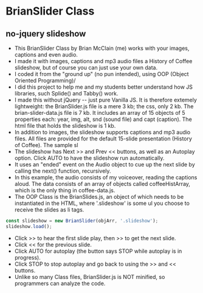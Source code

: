 # BrianSlider Class
## no-jquery slideshow
- This BrianSlider Class by Brian McClain (me) works with your images, captions and even audio. 
- I made it with images, captions and mp3 audio files a History of Coffee slideshow, but of course you can just use your own data.
- I coded it from the "ground up" (no pun intended), using OOP (Object Oriented Programming)/
- I did this project to help me and my students better understand how JS libraries, such Splide() and Tabby() work. 
- I made this without jQuery -- just pure Vanilla JS. It is therefore extemely lightweight: the BrianSlider.js file is a mere 3 kb; the css, only 2 kb. The brian-slider-data.js file is 7 kb. It includes an array of 15 objects of 5 properties each: year, img, alt, snd (sound file) and capt (caption). The html file that holds the slideshow is 1 kb.
- In addition to images, the slideshow supports captions and mp3 audio files. All files are provided for the default 15-slide presentation (History of Coffee). The sample sl
- The slideshow has Next >> and Prev << buttons, as well as an Autoplay option. Click AUTO to have the slideshow run automatically. 
- It uses an "ended" event on the Audio object to cue up the next slide by calling the next() function, recursively. 
- In this example, the audio consists of my voiceover, reading the captions aloud.
The data consists of an array of objects called coffeeHistArray, which is the only thing in coffee-data.js. 
- The OOP Class is the BrianSlides.js, an object of which needs to be instantiated in the HTML, where '.slideshow' is some ul you choose to receive the slides as li tags.

```js
const slideshow = new BrianSlider(objArr, '.slideshow');
slideshow.load();
```

- Click >> to hear the first slide play, then >> to get the next slide.
- Click << for the previous slide.
- Click AUTO for autoplay (the button says STOP while autoplay is in progress).
- Click STOP to stop autoplay and go back to using the >> and << buttons.
- Unlike so many Class files, BrianSlider.js is NOT minified, so programmers can analyze the code.
